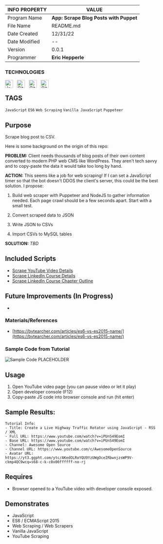| INFO PROPERTY | VALUE                                          |
| ------------- | ---------------------------------------------- |
| Program Name  | **App: Scrape Blog Posts with Puppet** |
| File Name     | README.md                                      |
| Date Created  | 12/31/22                                       |
| Date Modified | --                                             |
| Version       | 0.0.1                                          |
| Programmer    | **Eric Hepperle**                              |

### TECHNOLOGIES

<img align="left" alt="JavaScript" title="JavaScript" width="26px" src="https://cdn.jsdelivr.net/gh/devicons/devicon/icons/javascript/javascript-original.svg" style="padding-right:10px;" />

<img align="left" alt="Git" title="Git" width="26px" src="https://cdn.jsdelivr.net/gh/devicons/devicon/icons/git/git-original.svg" style="padding-right:10px;" />

<img align="left" alt="GitHub" title="GitHub" width="26px" src="https://user-images.githubusercontent.com/3369400/139448065-39a229ba-4b06-434b-bc67-616e2ed80c8f.png" style="padding-right:10px;" />

<img align="left" alt="Git" title="Git" width="26px" src="https://cdn.jsdelivr.net/gh/devicons/devicon/icons/puppeteer/puppeteer-original.svg" style="padding-right:10px;" />

<br>

## TAGS
`JavaScript` `ES6` `Web Scraping` `Vanilla JavaScript` `Puppeteer`

## Purpose

Scrape blog post to CSV.

Here is some background on the origin of this repo:

**PROBLEM:** Client needs thousands of blog posts of their own content converted to modern PHP web CMS like WordPress. They aren't tech savvy and to copy-paste the data it would take too long by hand.

**ACTION:** This seems like a job for web scraping! If I can set a JavaScript timer so that the bot doesn't DDOS the client's server, this could be the best solution. I propose:

1) Build web scraper with Puppeteer and NodeJS to gather information needed. Each page crawl should be a few seconds apart. Start with a small test.

2) Convert scraped data to JSON

3) Write JSON to CSVs

4) Import CSVs to MySQL tables

**SOLUTION:** _TBD_


## Included Scripts

- [Scrape YouTube Video Details](scrape-youtube-vid-deets.js)
- [Scrape LinkedIn Course Details](scrape-linkedin-course-deets.js)
- [Scrape LinkedIn Course Chapter Outline](scrape-linkedin-chapters.js)

## Future Improvements (In Progress)

- 

### Materials/References

- [https://bytearcher.com/articles/es6-vs-es2015-name/](https://bytearcher.com/articles/es6-vs-es2015-name/)

### Sample Code from Tutorial

![Sample Code PLACEHOLDER]()

    
## Usage
1. Open YouTube video page (you can pause video or let it play)
2. Open developer console (F12)
3. Copy-paste JS code into browser console and run (hit enter)
    
## Sample Results: 

~~~
Tutorial Info:
- Title: Create a Live Highway Traffic Rotator using JavaScript - RSS / XML
- Full URL: https://www.youtube.com/watch?v=iPUnS49EomI
- Base URL: https://www.youtube.com/watch?v=iPUnS49EomI
- Channel: Awesome Open Source
- Channel URL: https://www.youtube.com/c/AwesomeOpenSource
- Avatar URL: https://yt3.ggpht.com/ytc/AKedOLRoYQU9YzUWgOceIRbwnjzsWP9V-ckmp4QC9wcq=s68-c-k-c0x00ffffff-no-rj
~~~

## Requires
* Browser opened to a YouTube video with developer console exposed.
    
## Demonstrates
* JavaScript
* ES6 / ECMAScript 2015
* Web Scraping / Web Scrapers
* Vanilla JavaScript
* YouTube Scraping

